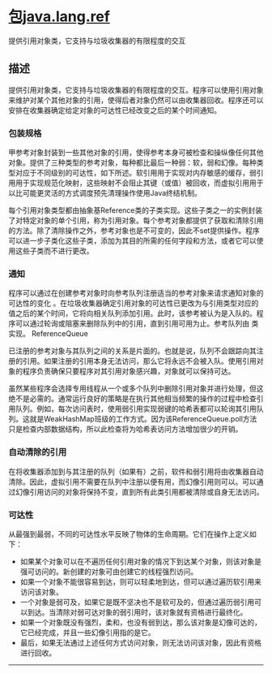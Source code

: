 #   [包java.lang.ref](https://docs.oracle.com/javase/8/docs/api/java/lang/ref/package-summary.html)

提供引用对象类，它支持与垃圾收集器的有限程度的交互

##  描述

提供引用对象类，它支持与垃圾收集器的有限程度的交互。程序可以使用引用对象来维护对某个其他对象的引用，使得后者对象仍然可以由收集器回收。程序还可以安排在收集器确定给定对象的可达性已经改变之后的某个时间通知。

### 包装规格

甲参考对象封装到一些其他对象的引用，使得参考本身可被检查和操纵像任何其他对象。提供了三种类型的参考对象，每种都比最后一种弱：软，弱和幻像。每种类型对应于不同级别的可达性，如下所述。软引用用于实现对内存敏感的缓存，弱引用用于实现规范化映射，这些映射不会阻止其键（或值）被回收，而虚拟引用用于以比可能更灵活的方式调度预先清理操作使用Java终结机制。

每个引用对象类型都由抽象基Reference类的子类实现。这些子类之一的实例封装了对特定对象的单个引用，称为引用对象。每个参考对象都提供了获取和清除引用的方法。除了清除操作之外，参考对象也是不可变的，因此不set提供操作。程序可以进一步子类化这些子类，添加为其目的所需的任何字段和方法，或者它可以使用这些子类而不进行更改。

### 通知

程序可以通过在创建参考对象时向参考队列注册适当的参考对象来请求通知对象的可达性的变化 。在垃圾收集器确定引用对象的可达性已更改为与引用类型对应的值之后的某个时间，它将向相关队列添加引用。此时，该参考被认为是入队的。程序可以通过轮询或阻塞来删除队列中的引用，直到引用可用为止。参考队列由 类实现。 ReferenceQueue

已注册的参考对象与其队列之间的关系是片面的。也就是说，队列不会跟踪向其注册的引用。如果注册的引用本身无法访问，那么它将永远不会被入队。使用引用对象的程序负责确保只要程序对其引用对象感兴趣，对象就可以保持可达。

虽然某些程序会选择专用线程从一个或多个队列中删除引用对象并进行处理，但这绝不是必需的。通常运行良好的策略是在执行其他相当频繁的操作的过程中检查引用队列。例如，每次访问表时，使用弱引用实现弱键的哈希表都可以轮询其引用队列。这就是WeakHashMap班级的工作方式。因为该ReferenceQueue.poll方法只是检查内部数据结构，所以此检查将为哈希表访问方法增加很少的开销。

### 自动清除的引用

在将收集器添加到与其注册的队列（如果有）之前，软件和弱引用将由收集器自动清除。因此，虚拟引用不需要在队列中注册以便有用，而幻像引用则可以。可以通过幻像引用访问的对象将保持不变，直到所有此类引用都被清除或自身无法访问。

### 可达性

从最强到最弱，不同的可达性水平反映了物体的生命周期。它们在操作上定义如下：

-   如果某个对象可以在不遍历任何引用对象的情况下到达某个对象，则该对象是强可访问的。新创建的对象可由创建它的线程强烈访问。
-   如果一个对象不能很容易到达，则可以轻柔地到达，但可以通过遍历软引用来访问该对象。
-   一个对象是弱可及，如果它是既不坚决也不是软可及的，但通过遍历弱引用可以到达。当清除对弱可达对象的弱引用时，该对象就有资格进行最终化。
-   如果一个对象既没有强烈，柔和，也没有弱到达，那么该对象是幻像可达的，它已经完成，并且一些幻像引用指的是它。
-   最后，如果无法通过上述任何方式访问对象，则无法访问该对象，因此有资格进行回收。

----
